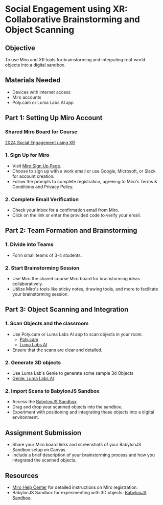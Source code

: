# Social Engagement using XR: Collaborative Brainstorming and Object Scanning

## Objective
To use Miro and XR tools for brainstorming and integrating real-world objects into a digital sandbox.

## Materials Needed
- Devices with internet access
- Miro accounts
- Poly.cam or Luma Labs AI app

## Part 1: Setting Up Miro Account

### Shared Miro Board for Course
[2024 Social Engagement using XR](https://miro.com/app/board/uXjVN482_Q4=/)

### 1. Sign Up for Miro
- Visit [Miro Sign Up Page](https://miro.com/en/signup/?f=1).
- Choose to sign up with a work email or use Google, Microsoft, or Slack for account creation.
- Follow the prompts to complete registration, agreeing to Miro's Terms & Conditions and Privacy Policy.

### 2. Complete Email Verification
- Check your inbox for a confirmation email from Miro.
- Click on the link or enter the provided code to verify your email.


## Part 2: Team Formation and Brainstorming
### 1. Divide into Teams
- Form small teams of 3-4 students.

### 2. Start Brainstorming Session
- Use Miro the shared course Miro board for brainstorming ideas collaboratively.
- Utilize Miro's tools like sticky notes, drawing tools, and more to facilitate your brainstorming session.

## Part 3: Object Scanning and Integration
### 1. Scan Objects and the classroom
- Use Poly.cam or Luma Labs AI app to scan objects in your room.
  * [Poly.cam](https://poly.cam/captures)
  * [Luma Labs AI](https://lumalabs.ai/)
- Ensure that the scans are clear and detailed.

### 2. Generate 3D objects
- Use Luma Lab's Genie to generate some sample 3d Objects
- [Genie: Luma Labs AI](https://lumalabs.ai/genie)

### 2. Import Scans to BabylonJS Sandbox
- Access the [BabylonJS Sandbox](https://sandbox.babylonjs.com/).
- Drag and drop your scanned objects into the sandbox.
- Experiment with positioning and integrating these objects into a digital environment.

## Assignment Submission
- Share your Miro board links and screenshots of your BabylonJS Sandbox setup on Canvas.
- Include a brief description of your brainstorming process and how you integrated the scanned objects.

## Resources
- [Miro Help Center](https://help.miro.com/hc/en-us/articles/360017571934-How-to-register-with-Miro) for detailed instructions on Miro registration.
- BabylonJS Sandbox for experimenting with 3D objects: [BabylonJS Sandbox](https://sandbox.babylonjs.com/).


